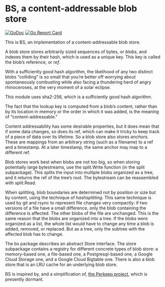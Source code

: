 # BS, a content-addressable blob store

[![GoDoc](https://godoc.org/github.com/bobg/bs?status.svg)](https://godoc.org/github.com/bobg/bs)
[![Go Report Card](https://goreportcard.com/badge/github.com/bobg/bs)](https://goreportcard.com/report/github.com/bobg/bs)

This is BS, an implementation of a content-addressable blob store.

A blob store stores arbitrarily sized sequences of bytes,
or _blobs_,
and indexes them by their hash,
which is used as a unique key.
This key is called the blob’s reference, or _ref_.

With a sufficiently good hash algorithm,
the likelihood of any two distinct blobs “colliding” is so small
that you’re better off worrying about spontaneously combusting
while also facing a thundering herd of angry rhinoceroses,
at the very moment of a solar eclipse.

This module uses sha2-256,
which is a sufficiently good hash algorithm.

The fact that the lookup key is computed from a blob’s content,
rather than by its location in memory or the order in which it was added,
is the meaning of “content-addressable.”

Content addressability has some desirable properties,
but it does mean that if some data changes,
so does its ref,
which can make it tricky to keep track of a piece of data over its lifetime.
So a blob store also stores _anchors_.
These are mappings from an arbitrary string
(such as a filename)
to a ref and a timestamp.
At a later timestamp,
the same anchor may map to a different ref.

Blob stores work best when blobs are not too big,
so when storing potentially large bytestreams,
use the split.Write function
(in the split subpackage).
This splits the input into multiple blobs organized as a tree,
and it returns the ref of the tree’s root.
The bytestream can be reassembled with split.Read.

When splitting,
blob boundaries are determined not by position or size but by content,
using the technique of _hashsplitting_.
This same technique is used by git and rsync to represent file changes very compactly:
if two versions of a file have a small difference,
only the blob containing the difference is affected.
The other blobs of the file are unchanged.
This is the same reason that the blobs are organized into a tree.
If the blobs were organized as a list,
the whole list would have to change any time a blob is added, removed, or replaced.
But as a tree, only the subtree with the affected blob has to change.

The bs package describes an abstract Store interface.
The store subpackage contains a registry for different concrete types of blob store:
a memory-based one, a file-based one, a Postgresql-based one,
a Google Cloud Storage one, and a Google Cloud Bigtable one.
There is also a blob store that is an LRU cache for an underlying blob store.

BS is inspired by, and a simplification of,
[the Perkeep project](https://perkeep.org/),
which is presently dormant.
